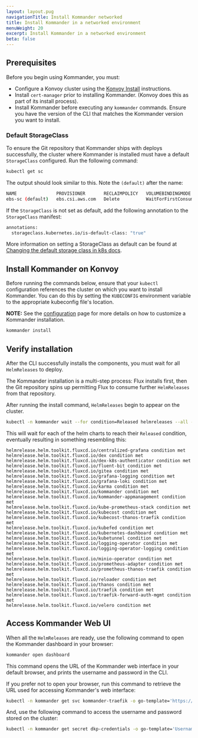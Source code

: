 ```yaml
---
layout: layout.pug
navigationTitle: Install Kommander networked
title: Install Kommander in a networked environment
menuWeight: 20
excerpt: Install Kommander in a networked environment
beta: false
---
```


## Prerequisites

Before you begin using Kommander, you must:

- Configure a Konvoy cluster using the [Konvoy Install](/dkp/konvoy/2.1/choose-infrastructure/) instructions.
- Install `cert-manager` prior to installing Kommander. (Konvoy does this as part of its install process).
- Install Kommander before executing any `kommander` commands. Ensure you have the version of the CLI that matches the Kommander version you want to install.

### Default StorageClass

To ensure the Git repository that Kommander ships with deploys successfully, the cluster where Kommander is installed must have a default `StorageClass` configured. Run the following command:

```sh
kubectl get sc
```

The output should look similar to this. Note the `(default)` after the name:

```sh
NAME               PROVISIONER       RECLAIMPOLICY   VOLUMEBINDINGMODE      ALLOWVOLUMEEXPANSION   AGE
ebs-sc (default)   ebs.csi.aws.com   Delete          WaitForFirstConsumer   false                  41s
```

If the `StorageClass` is not set as default, add the following annotation to the `StorageClass` manifest:

```sh
annotations:
  storageclass.kubernetes.io/is-default-class: "true"
```

More information on setting a StorageClass as default can be found at [Changing the default storage class in k8s docs][k8s-change-default-storage-class].

## Install Kommander on Konvoy

Before running the commands below, ensure that your `kubectl` configuration references the cluster on which you want to install Kommander. You can do this by setting the `KUBECONFIG` environment variable to the appropriate kubeconfig file's location.

<p class="message--note"><strong>NOTE:</strong> See the <a href="../configuration">configuration</a> page for more details on how to customize a Kommander installation.</p>

```sh
kommander install
```

## Verify installation

After the CLI successfully installs the components, you must wait for all `HelmReleases` to deploy.

The Kommander installation is a multi-step process: Flux installs first, then the Git repository spins up permitting Flux to consume further `HelmReleases` from that repository.

After running the install command, `HelmReleases` begin to appear on the cluster.

```sh
kubectl -n kommander wait --for condition=Released helmreleases --all --timeout 15m
```

This will wait for each of the helm charts to reach their `Released` condition, eventually resulting in something resembling this:

```text
helmrelease.helm.toolkit.fluxcd.io/centralized-grafana condition met
helmrelease.helm.toolkit.fluxcd.io/dex condition met
helmrelease.helm.toolkit.fluxcd.io/dex-k8s-authenticator condition met
helmrelease.helm.toolkit.fluxcd.io/fluent-bit condition met
helmrelease.helm.toolkit.fluxcd.io/gitea condition met
helmrelease.helm.toolkit.fluxcd.io/grafana-logging condition met
helmrelease.helm.toolkit.fluxcd.io/grafana-loki condition met
helmrelease.helm.toolkit.fluxcd.io/karma condition met
helmrelease.helm.toolkit.fluxcd.io/kommander condition met
helmrelease.helm.toolkit.fluxcd.io/kommander-appmanagement condition met
helmrelease.helm.toolkit.fluxcd.io/kube-prometheus-stack condition met
helmrelease.helm.toolkit.fluxcd.io/kubecost condition met
helmrelease.helm.toolkit.fluxcd.io/kubecost-thanos-traefik condition met
helmrelease.helm.toolkit.fluxcd.io/kubefed condition met
helmrelease.helm.toolkit.fluxcd.io/kubernetes-dashboard condition met
helmrelease.helm.toolkit.fluxcd.io/kubetunnel condition met
helmrelease.helm.toolkit.fluxcd.io/logging-operator condition met
helmrelease.helm.toolkit.fluxcd.io/logging-operator-logging condition met
helmrelease.helm.toolkit.fluxcd.io/minio-operator condition met
helmrelease.helm.toolkit.fluxcd.io/prometheus-adapter condition met
helmrelease.helm.toolkit.fluxcd.io/prometheus-thanos-traefik condition met
helmrelease.helm.toolkit.fluxcd.io/reloader condition met
helmrelease.helm.toolkit.fluxcd.io/thanos condition met
helmrelease.helm.toolkit.fluxcd.io/traefik condition met
helmrelease.helm.toolkit.fluxcd.io/traefik-forward-auth-mgmt condition met
helmrelease.helm.toolkit.fluxcd.io/velero condition met
```

## Access Kommander Web UI

When all the `HelmReleases` are ready, use the following command to open the Kommander dashboard in your browser:

```sh
kommander open dashboard
```

This command opens the URL of the Kommander web interface in your default browser, and prints the username and password in the CLI.

If you prefer not to open your browser, run this command to retrieve the URL used for accessing Kommander's web interface:

```sh
kubectl -n kommander get svc kommander-traefik -o go-template='https://{{with index .status.loadBalancer.ingress 0}}{{or .hostname .ip}}{{end}}/dkp/kommander/dashboard{{ "\n"}}'
```

And, use the following command to access the username and password stored on the cluster:

```sh
kubectl -n kommander get secret dkp-credentials -o go-template='Username: {{.data.username|base64decode}}{{ "\n"}}Password: {{.data.password|base64decode}}{{ "\n"}}'
```

[k8s-change-default-storage-class]: https://kubernetes.io/docs/tasks/administer-cluster/change-default-storage-class/
[download]: ../../download

